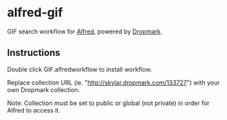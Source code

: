 alfred-gif
==========

GIF search workflow for [Alfred](http://www.alfredapp.com), powered by [Dropmark](http://dropmark.com).


Instructions
------------

Double click GIF.alfredworkflow to install workflow.

Replace collection URL (ie. "http://skylar.dropmark.com/133727") with your own Dropmark collection. 

Note: Collection must be set to public or global (not private) in order for Alfred to access it.
